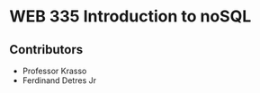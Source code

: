 <h1>WEB 335 Introduction to noSQL</h1>
<h2>Contributors</h2>
<ul>
<li>Professor Krasso</li>
<li>Ferdinand Detres Jr</li>
</ul>
